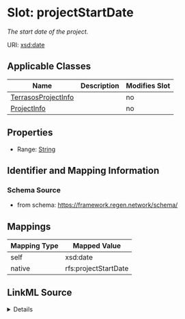 

# Slot: projectStartDate


_The start date of the project._





URI: [xsd:date](http://www.w3.org/2001/XMLSchema#date)



<!-- no inheritance hierarchy -->





## Applicable Classes

| Name | Description | Modifies Slot |
| --- | --- | --- |
| [TerrasosProjectInfo](TerrasosProjectInfo.md) |  |  no  |
| [ProjectInfo](ProjectInfo.md) |  |  no  |







## Properties

* Range: [String](String.md)





## Identifier and Mapping Information







### Schema Source


* from schema: https://framework.regen.network/schema/




## Mappings

| Mapping Type | Mapped Value |
| ---  | ---  |
| self | xsd:date |
| native | rfs:projectStartDate |




## LinkML Source

<details>
```yaml
name: projectStartDate
description: The start date of the project.
from_schema: https://framework.regen.network/schema/
rank: 1000
slot_uri: xsd:date
alias: projectStartDate
domain_of:
- ProjectInfo
range: string

```
</details>